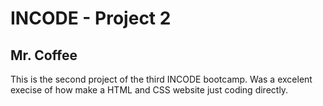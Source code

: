 # INCODE - Project 2 
## Mr. Coffee

This is the second project of the third INCODE bootcamp.
Was a excelent execise of how make a HTML and CSS website just coding directly.
